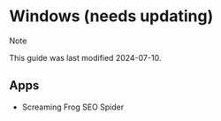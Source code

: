 # Windows (needs updating)

> [!NOTE]  
> This guide was last modified 2024-07-10.

## Apps

- Screaming Frog SEO Spider

